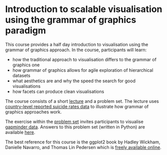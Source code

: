 # Introduction to scalable visualisation using the grammar of graphics paradigm
This course provides a half day introduction to visualisation using the grammar of graphics approach. In the course, participants will learn:

- how the traditional approach to visualisation differs to the grammar of graphics one
- how grammar of graphics allows for agile exploration of hierarchical datasets
- what aesthetics are and why the speed the search for good visualisations
- how facets can produce clean visualisations

The course consists of a short [lecture](https://htmlpreview.github.io/?https://github.com/ben18785/introduction_to_grammar_of_graphics/blob/main/presentations/grammar_of_graphics_visualisation.html) and a problem set. The lecture uses [country-level reported suicide rates data](https://www.kaggle.com/russellyates88/suicide-rates-overview-1985-to-2016) to illustrate how grammar of graphics approaches work.

The exercise within the [problem set](./problem_sets/gapminder.ipynb) invites participants to visualise [gapminder data](./problem_sets/data/gapminder.csv). Answers to this problem set (written in Python) are available [here](./problem_sets/answers/gapminder.ipynb).

The best reference for this course is the ggplot2 book by Hadley Wickham, Danielle Navarro, and Thomas Lin Pedersen which is [freely available online](https://ggplot2-book.org/).

